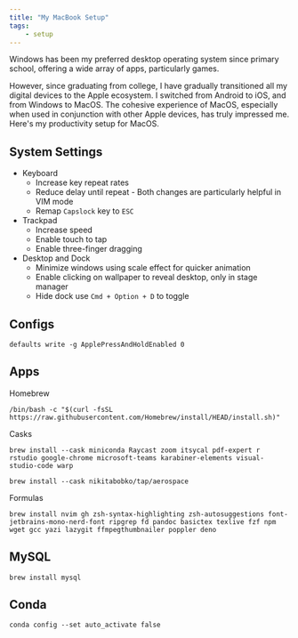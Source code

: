 ```yaml
---
title: "My MacBook Setup"
tags:
    - setup
---
```


Windows has been my preferred desktop operating system since primary school, offering a wide array of apps, particularly games.

However, since graduating from college, I have gradually transitioned all my digital devices to the Apple ecosystem. I switched from Android to iOS, and from Windows to MacOS. The cohesive experience of MacOS, especially when used in conjunction with other Apple devices, has truly impressed me. Here's my productivity setup for MacOS.

## System Settings

- Keyboard
  - Increase key repeat rates
  - Reduce delay until repeat - Both changes are particularly helpful in VIM mode
  - Remap `Capslock` key to `ESC`
- Trackpad
  - Increase speed
  - Enable touch to tap
  - Enable three-finger dragging
- Desktop and Dock
  - Minimize windows using scale effect for quicker animation
  - Enable clicking on wallpaper to reveal desktop, only in stage manager
  - Hide dock use `Cmd + Option + D` to toggle

## Configs

```shell
defaults write -g ApplePressAndHoldEnabled 0
```

## Apps

Homebrew

```shell
/bin/bash -c "$(curl -fsSL https://raw.githubusercontent.com/Homebrew/install/HEAD/install.sh)"
```

Casks

```shell
brew install --cask miniconda Raycast zoom itsycal pdf-expert r rstudio google-chrome microsoft-teams karabiner-elements visual-studio-code warp
```

```shell
brew install --cask nikitabobko/tap/aerospace
```

Formulas

```shell
brew install nvim gh zsh-syntax-highlighting zsh-autosuggestions font-jetbrains-mono-nerd-font ripgrep fd pandoc basictex texlive fzf npm wget gcc yazi lazygit ffmpegthumbnailer poppler deno
```

## MySQL

```shell
brew install mysql
```

## Conda

```shell
conda config --set auto_activate false
```
